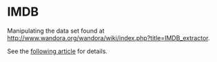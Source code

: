 # IMDB

Manipulating the data set found at http://www.wandora.org/wandora/wiki/index.php?title=IMDB_extractor.

See the [following article](TODO) for details.
